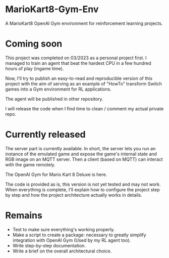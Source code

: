 # MarioKart8-Gym-Env
A MarioKart8 OpenAI Gym environment for reinforcement learning projects.

# Coming soon
This project was completed on 03/2023 as a personal project first. I managed to train an agent that beat the hardest CPU in a few hundred hours of play (ingame time).

Now, I'll try to publish an easy-to-read and reproducible version of this project with the aim of serving as an example of "HowTo" transform Switch games into a Gym environment for RL applications.

The agent will be published in other repository.

I will release the code when I find time to clean / comment my actual private repo.

# Currently released

The server part is currently available.
In short, the server lets you run an instance of the emulated game and expose the game's internal state and RGB image on an MQTT server.
Then a client (based on MQTT) can interact with the game remotely.

The OpenAI Gym for Mario Kart 8 Deluxe is here.

The code is provided as is, this version is not yet tested and may not work. When everything is complete, I'll explain how to configure the project step by step and how the project architecture actually works in details.

# Remains

* Test to make sure everything's working properly.
* Make a script to create a package: necessary to greatly simplify integration with OpenAI Gym (Used by my RL agent too).
* Write step-by-step documentation.
* Write a brief on the overall architectural choice.